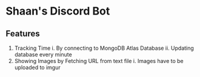 # Shaan's Discord Bot

## Features
1. Tracking Time
  i. By connecting to MongoDB Atlas Database
  ii. Updating database every minute
2. Showing Images by Fetching URL from text file
  i. Images have to be uploaded to imgur
